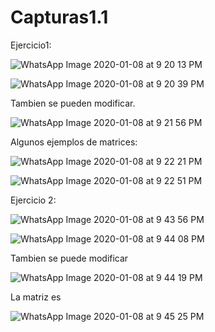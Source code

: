 # Capturas1.1

Ejercicio1:

![WhatsApp Image 2020-01-08 at 9 20 13 PM](https://user-images.githubusercontent.com/52551072/72036044-4b032280-325f-11ea-93f7-4afb5a38194c.jpeg)

![WhatsApp Image 2020-01-08 at 9 20 39 PM](https://user-images.githubusercontent.com/52551072/72036062-55252100-325f-11ea-839b-ec2036e423d2.jpeg)

Tambien se pueden modificar.

![WhatsApp Image 2020-01-08 at 9 21 56 PM](https://user-images.githubusercontent.com/52551072/72036080-5f471f80-325f-11ea-808a-04c1d1db2332.jpeg)

Algunos ejemplos de matrices:

![WhatsApp Image 2020-01-08 at 9 22 21 PM](https://user-images.githubusercontent.com/52551072/72036097-6c640e80-325f-11ea-8a21-e883f3254321.jpeg)


![WhatsApp Image 2020-01-08 at 9 22 51 PM](https://user-images.githubusercontent.com/52551072/72036110-7423b300-325f-11ea-95b9-a82ad744ab91.jpeg)


Ejercicio 2:

![WhatsApp Image 2020-01-08 at 9 43 56 PM](https://user-images.githubusercontent.com/52551072/72037229-ffeb0e80-3262-11ea-923b-774069910425.jpeg)


![WhatsApp Image 2020-01-08 at 9 44 08 PM](https://user-images.githubusercontent.com/52551072/72037252-12654800-3263-11ea-9fb7-e51271d9961f.jpeg)

Tambien se puede modificar

![WhatsApp Image 2020-01-08 at 9 44 19 PM](https://user-images.githubusercontent.com/52551072/72037279-2c068f80-3263-11ea-9131-843e975463d1.jpeg)


La matriz es

![WhatsApp Image 2020-01-08 at 9 45 25 PM](https://user-images.githubusercontent.com/52551072/72037327-56f0e380-3263-11ea-88d4-ad96ff9a239a.jpeg)

